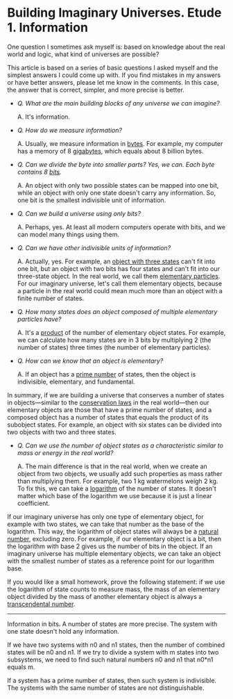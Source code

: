 # Building Imaginary Universes. Etude 1. Information

One question I sometimes ask myself is: based on knowledge about the real world and logic, what kind of universes are possible?

This article is based on a series of basic questions I asked myself and the simplest answers I could come up with. If you find mistakes in my answers or have better answers, please let me know in the comments. In this case, the answer that is correct, simpler, and more precise is better.

- _Q. What are the main building blocks of any universe we can imagine?_

  A. It's information.

- _Q. How do we measure information?_

  A. Usually, we measure information in [bytes](https://en.wikipedia.org/wiki/Byte). For example, my computer has a memory of 8 [gigabytes](https://en.wikipedia.org/wiki/Gigabyte), which equals about 8 billion bytes.

- _Q. Can we divide the byte into smaller parts? Yes, we can. Each byte contains 8 [bits](https://en.wikipedia.org/wiki/Bit)._ 

  A. An object with only two possible states can be mapped into one bit, while an object with only one state doesn't carry any information. So, one bit is the smallest indivisible unit of information.

- _Q. Can we build a universe using only bits?_

  A. Perhaps, yes. At least all modern computers operate with bits, and we can model many things using them.

- _Q. Can we have other indivisible units of information?_

  A. Actually, yes. For example, an [object with three states](https://en.wikipedia.org/wiki/Ternary_numeral_system) can't fit into one bit, but an object with two bits has four states and can't fit into our three-state object. In the real world, we call them [elementary particles](https://en.wikipedia.org/wiki/Elementary_particle). For our imaginary universe, let's call them elementary objects, because a particle in the real world could mean much more than an object with a finite number of states.

- _Q. How many states does an object composed of multiple elementary particles have?_

  A. It's a [product](https://en.wikipedia.org/wiki/Product_(mathematics)) of the number of elementary object states. For example, we can calculate how many states are in 3 bits by multiplying 2 (the number of states) three times (the number of elementary particles).

- _Q. How can we know that an object is elementary?_

  A. If an object has a [prime number](https://en.wikipedia.org/wiki/Prime_number) of states, then the object is indivisible, elementary, and fundamental.

In summary, if we are building a universe that conserves a number of states in objects—similar to the [conservation laws](https://en.wikipedia.org/wiki/Conservation_law) in the real world—then our elementary objects are those that have a prime number of states, and a composed object has a number of states that equals the product of its subobject states. For example, an object with six states can be divided into two objects with two and three states.

- _Q. Can we use the number of object states as a characteristic similar to mass or energy in the real world?_

  A. The main difference is that in the real world, when we create an object from two objects, we usually add such properties as mass rather than multiplying them. For example, two 1 kg watermelons weigh 2 kg. To fix this, we can take a [logarithm](https://en.wikipedia.org/wiki/Logarithm) of the number of states. It doesn't matter which base of the logarithm we use because it is just a linear coefficient.

If our imaginary universe has only one type of elementary object, for example with two states, we can take that number as the base of the logarithm. This way, the logarithm of object states will always be a [natural number](https://en.wikipedia.org/wiki/Natural_number), excluding zero. For example, if our elementary object is a bit, then the logarithm with base 2 gives us the number of bits in the object. If an imaginary universe has multiple elementary objects, we can take an object with the smallest number of states as a reference point for our logarithm base.

If you would like a small homework, prove the following statement: if we use the logarithm of state counts to measure mass, the mass of an elementary object divided by the mass of another elementary object is always a [transcendental number](https://en.wikipedia.org/wiki/Transcendental_number).


---

Information in bits. A number of states are more precise. The system with one state doesn't hold any information. 

If we have two systems with n0 and n1 states, then the number of combined states will be n0 and n1. If we try to divide a system with m states into two subsystems, we need to find such natural numbers n0 and n1 that n0*n1 equals m. 

If a system has a prime number of states, then such system is indivisible. The systems with the same number of states are not distinguishable.



